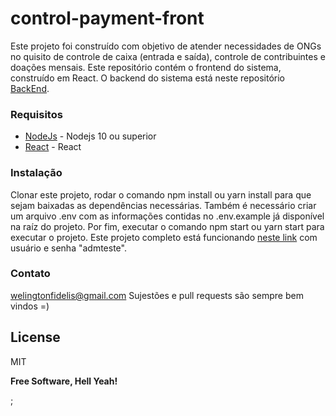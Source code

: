 # control-payment-front

Este projeto foi construído com objetivo de atender necessidades de ONGs no quisito de controle de caixa (entrada e saída), controle de contribuintes e doações mensais. Este repositório contém o frontend do sistema, construído em React. O backend do sistema está neste repositório [BackEnd].

### Requisitos

* [NodeJs] - Nodejs 10 ou superior
* [React] - React

### Instalação

Clonar este projeto, rodar o comando npm install ou yarn install para que sejam baixadas as dependências necessárias. Também é necessário criar um arquivo .env com as informações contidas no .env.example já disponível na raíz do projeto.
Por fim, executar o comando npm start ou yarn start para executar o projeto.
Este projeto completo está funcionando [neste link] com usuário e senha "admteste".

### Contato
welingtonfidelis@gmail.com
Sujestões e pull requests são sempre bem vindos =) 

License
----

MIT

**Free Software, Hell Yeah!**

[//]: # (These are reference links used in the body of this note and get stripped out when the markdown processor does its job. There is no need to format nicely because it shouldn't be seen. Thanks SO - http://stackoverflow.com/questions/4823468/store-comments-in-markdown-syntax)

[BackEnd]: <https://github.com/welingtonfidelis/control-payment-api>
[NodeJs]: <https://nodejs.org/en/>
[React]: <https://pt-br.reactjs.org/docs/getting-started.html>
[neste link]: <https://ctrl-receive-ong-front.herokuapp.com/>

;
